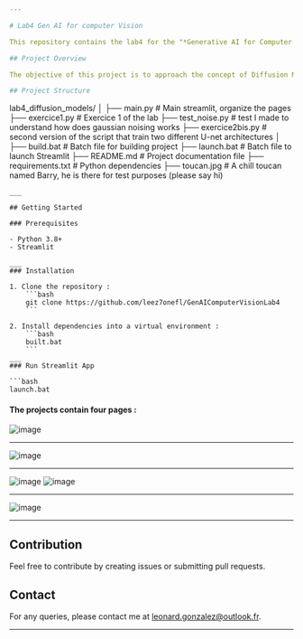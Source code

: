 ```yaml
---

# Lab4 Gen AI for computer Vision

This repository contains the lab4 for the "*Generative AI for Computer Vision*" course at EFREI, 2025.

## Project Overview

The objective of this project is to approach the concept of Diffusion Models. [The base dataset](https://fr.wikipedia.org/wiki/CIFAR-10). 

## Project Structure

```
lab4_diffusion_models/
│
├── main.py                  # Main streamlit, organize the pages
├── exercice1.py             # Exercice 1 of the lab
├── test_noise.py            # test I made to understand how does gaussian noising works
├── exercice2bis.py          # second version of the script that train two different U-net architectures
│
├── build.bat                # Batch file for building project
├── launch.bat               # Batch file to launch Streamlit 
├── README.md                # Project documentation file
├── requirements.txt         # Python dependencies
├── toucan.jpg               # A chill toucan named Barry, he is there for test purposes (please say hi)
```
___

## Getting Started

### Prerequisites

- Python 3.8+
- Streamlit

___
### Installation

1. Clone the repository :
    ```bash
    git clone https://github.com/leez7onefl/GenAIComputerVisionLab4
    ```

2. Install dependencies into a virtual environment :
    ```bash
    built.bat
    ```
___
### Run Streamlit App

```bash
launch.bat
```

#### The projects contain four pages : 

![image](https://github.com/user-attachments/assets/297e27d3-51ca-44c9-be39-70b20a17a0d1)

___

![image](https://github.com/user-attachments/assets/d740f5a9-c7ba-4616-8644-6817549fb78c)

___

![image](https://github.com/user-attachments/assets/debfca36-1a75-45de-bba6-788c562e4bad)
![image](https://github.com/user-attachments/assets/5ee80452-95c7-4120-b797-8cd54cb3d18a)

___

![image](https://github.com/user-attachments/assets/8b03f59b-68ac-4ea8-a460-0d11f1a04e02)

___


## Contribution

Feel free to contribute by creating issues or submitting pull requests.

## Contact

For any queries, please contact me at leonard.gonzalez@outlook.fr.

---
```


